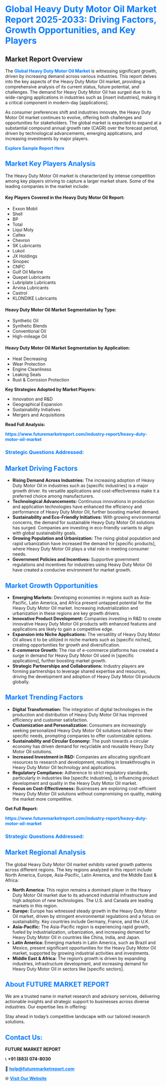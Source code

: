 <h1 style="color: #007BFF;">Global Heavy Duty Motor Oil Market Report 2025-2033: Driving Factors, Growth Opportunities, and Key Players</h1>

<section id="overview">
<h2>Market Report Overview</h2>
<p>The <a href="https://www.futuremarketreport.com/industry-report/heavy-duty-motor-oil-market" style="color: #007BFF; text-decoration: none;"><strong>Global Heavy Duty Motor Oil Market</strong></a> is witnessing significant growth, driven by increasing demand across various industries. This report delves into the key aspects of the Heavy Duty Motor Oil market, providing a comprehensive analysis of its current status, future potential, and challenges. The demand for Heavy Duty Motor Oil has surged due to its wide-ranging applications in industries such as [insert industries], making it a critical component in modern-day [applications].</p>
<p>As consumer preferences shift and industries innovate, the Heavy Duty Motor Oil market continues to evolve, offering both challenges and opportunities for stakeholders. The global market is expected to expand at a substantial compound annual growth rate (CAGR) over the forecast period, driven by technological advancements, emerging applications, and increasing investments by major players.</p>
</section>

<section id="overview">
<p><a href="https://www.futuremarketreport.com/request-sample/reportId=84990" style="color: #007BFF; text-decoration: none;"><strong>Explore Sample Report Here</strong></a></p>
</section>

<section id="key-players">
<h2 style="color: #007BFF;">Market Key Players Analysis</h2>
<p>The Heavy Duty Motor Oil market is characterized by intense competition among key players striving to capture a larger market share. Some of the leading companies in the market include:</p>
<h4>Key Players Covered in the Heavy Duty Motor Oil Report:</h4>
<ul><li>Exxon Mobil</li><li>Shell</li><li>BP</li><li>Total</li><li>Liqui Moly</li><li>Caltex</li><li>Chevron</li><li>SK Lubricants</li><li>Lukoil</li><li>JX Holdings</li><li>Sinopec</li><li>CNPC</li><li>Gulf Oil Marine</li><li>Quepet Lubricants</li><li>Lubriplate Lubricants</li><li>Arvina Lubricants</li><li>Castrol</li><li>KLONDIKE Lubricants</li></ul>
<h4>Heavy Duty Motor Oil Market Segmentation by Type:</h4>
<ul><li>Synthetic Oil</li><li>Synthetic Blends</li><li>Conventional Oil</li><li>High-mileage Oil</li></ul>

<h4>Heavy Duty Motor Oil Market Segmentation by Application:</h4>
<ul><li>Heat Decreasing</li><li>Wear Protection</li><li>Engine Cleanliness</li><li>Leaking Seals</li><li>Rust &amp; Corrosion Protection</li></ul>
<p><strong>Key Strategies Adopted by Market Players:</strong></p>
<ul>
<li>Innovation and R&D</li>
<li>Geographical Expansion</li>
<li>Sustainability Initiatives</li>
<li>Mergers and Acquisitions</li>
</ul>
</section>

<section>
<p><strong>Read Full Analysis: </strong></p><a href="https://www.futuremarketreport.com/industry-report/heavy-duty-motor-oil-market" style="color: #007BFF; text-decoration: none;"><strong>https://www.futuremarketreport.com/industry-report/heavy-duty-motor-oil-market</strong></a>
<h3 style="color: #007BFF;">Strategic Questions Addressed:</h3>
</section>

<section id="driving-factors">
<h2 style="color: #007BFF;">Market Driving Factors</h2>
<ul>
<li><strong>Rising Demand Across Industries:</strong> The increasing adoption of Heavy Duty Motor Oil in industries such as [specific industries] is a major growth driver. Its versatile applications and cost-effectiveness make it a preferred choice among manufacturers.</li>
<li><strong>Technological Advancements:</strong> Continuous innovations in production and application technologies have enhanced the efficiency and performance of Heavy Duty Motor Oil, further boosting market demand.</li>
<li><strong>Sustainability and Eco-Friendly Initiatives:</strong> With growing environmental concerns, the demand for sustainable Heavy Duty Motor Oil solutions has surged. Companies are investing in eco-friendly variants to align with global sustainability goals.</li>
<li><strong>Growing Population and Urbanization:</strong> The rising global population and rapid urbanization have increased the demand for [specific products], where Heavy Duty Motor Oil plays a vital role in meeting consumer needs.</li>
<li><strong>Government Policies and Incentives:</strong> Supportive government regulations and incentives for industries using Heavy Duty Motor Oil have created a conducive environment for market growth.</li>
</ul>
</section>

<section id="growth-opportunities">
<h2 style="color: #007BFF;">Market Growth Opportunities</h2>
<ul>
<li><strong>Emerging Markets:</strong> Developing economies in regions such as Asia-Pacific, Latin America, and Africa present untapped potential for the Heavy Duty Motor Oil market. Increasing industrialization and urbanization in these regions are key growth drivers.</li>
<li><strong>Innovative Product Development:</strong> Companies investing in R&D to create innovative Heavy Duty Motor Oil products with enhanced features and applications are likely to gain a competitive edge.</li>
<li><strong>Expansion into Niche Applications:</strong> The versatility of Heavy Duty Motor Oil allows it to be utilized in niche markets such as [specific niches], creating opportunities for growth and diversification.</li>
<li><strong>E-commerce Growth:</strong> The rise of e-commerce platforms has created a surge in demand for Heavy Duty Motor Oil used in [specific applications], further boosting market growth.</li>
<li><strong>Strategic Partnerships and Collaborations:</strong> Industry players are forming partnerships to leverage shared expertise and resources, driving the development and adoption of Heavy Duty Motor Oil products globally.</li>
</ul>
</section>

<section id="trending-factors">
<h2 style="color: #007BFF;">Market Trending Factors</h2>
<ul>
<li><strong>Digital Transformation:</strong> The integration of digital technologies in the production and distribution of Heavy Duty Motor Oil has improved efficiency and customer satisfaction.</li>
<li><strong>Customization and Personalization:</strong> Consumers are increasingly seeking personalized Heavy Duty Motor Oil solutions tailored to their specific needs, prompting companies to offer customizable options.</li>
<li><strong>Sustainability and Circular Economy:</strong> The push towards a circular economy has driven demand for recyclable and reusable Heavy Duty Motor Oil solutions.</li>
<li><strong>Increased Investment in R&D:</strong> Companies are allocating significant resources to research and development, resulting in breakthroughs in Heavy Duty Motor Oil technology and applications.</li>
<li><strong>Regulatory Compliance:</strong> Adherence to strict regulatory standards, particularly in industries like [specific industries], is influencing product development and quality in the Heavy Duty Motor Oil market.</li>
<li><strong>Focus on Cost-Effectiveness:</strong> Businesses are exploring cost-efficient Heavy Duty Motor Oil solutions without compromising on quality, making the market more competitive.</li>
</ul>
</section>

<section>
<p><strong>Get Full Report: </strong></p><a href="https://www.futuremarketreport.com/industry-report/heavy-duty-motor-oil-market" style="color: #007BFF; text-decoration: none;"><strong>https://www.futuremarketreport.com/industry-report/heavy-duty-motor-oil-market</strong></a>
<h3 style="color: #007BFF;">Strategic Questions Addressed:</h3>
</section>


<section id="regional-analysis">
<h2 style="color: #007BFF;">Market Regional Analysis</h2>
<p>The global Heavy Duty Motor Oil market exhibits varied growth patterns across different regions. The key regions analyzed in this report include North America, Europe, Asia-Pacific, Latin America, and the Middle East & Africa:</p>
<ul>
<li><strong>North America:</strong> This region remains a dominant player in the Heavy Duty Motor Oil market due to its advanced industrial infrastructure and high adoption of new technologies. The U.S. and Canada are leading markets in this region.</li>
<li><strong>Europe:</strong> Europe has witnessed steady growth in the Heavy Duty Motor Oil market, driven by stringent environmental regulations and a focus on sustainability. Key countries include Germany, France, and the U.K.</li>
<li><strong>Asia-Pacific:</strong> The Asia-Pacific region is experiencing rapid growth, fueled by industrialization, urbanization, and increasing demand for Heavy Duty Motor Oil in countries like China, India, and Japan.</li>
<li><strong>Latin America:</strong> Emerging markets in Latin America, such as Brazil and Mexico, present significant opportunities for the Heavy Duty Motor Oil market, supported by growing industrial activities and investments.</li>
<li><strong>Middle East & Africa:</strong> The region’s growth is driven by expanding industries, infrastructure development, and increasing demand for Heavy Duty Motor Oil in sectors like [specific sectors].</li>
</ul>
</section>

<footer>
<h2 style="color: #007BFF;">About FUTURE MARKET REPORT</h2>
<p>We are a trusted name in market research and advisory services, delivering actionable insights and strategic support to businesses across diverse industries. Our expertise lies in offering:</p>

<p>Stay ahead in today’s competitive landscape with our tailored research solutions.</p>

<h2 style="color: #007BFF;">Contact Us:</h2>
<p><strong>FUTURE MARKET REPORT</strong></p>
<p>📞 <strong>+91 (883) 074-8030</strong></p>
<p>📧 <strong><a href="mailto:help@futuremarketreport.com" style="color: #007BFF;">help@futuremarketreport.com</a></strong></p>
<p>🌐 <strong><a href="https://www.futuremarketreport.com/" style="color: #007BFF;">Visit Our Website</a></strong></p>
</footer>